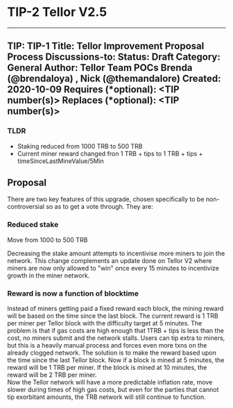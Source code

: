 # TIP-2 Tellor V2.5
---
TIP: TIP-1
Title: Tellor Improvement Proposal Process
Discussions-to: <URL to Issue opened within this repository>
Status: Draft
Category: General
Author: Tellor Team POCs Brenda (@brendaloya) , Nick (@themandalore)
Created: 2020-10-09
Requires (*optional): <TIP number(s)>
Replaces (*optional): <TIP number(s)>
---

### TLDR

* Staking reduced from 1000 TRB to 500 TRB 
* Current miner reward changed fron 1 TRB + tips to 1 TRB + tips + timeSinceLastMineValue/5Min


## Proposal
There are two key features of this upgrade, chosen specifically to be non-controversial so as to get a vote through.  They are:

### Reduced stake
Move from 1000 to 500 TRB 

Decreasing the stake amount attempts to incentivise more miners to join the network. This change complements an update done on Tellor V2 where miners are now only allowed to "win" once every 15 minutes to incentivize growth in the miner network.

### Reward is now a function of blocktime

Instead of miners getting paid a fixed reward each block, the mining reward will be based on the time since the last block.  The current reward is 1 TRB per miner per Tellor block with the difficulty target at 5 minutes.  The problem is that if gas costs are high enough that 1TRB + tips is less than the cost, no miners submit and the network stalls.  Users can tip extra to miners, but this is a heavily manual process and forces even more txns on the already clogged network. The solution is to make the reward based upon the time since the last Tellor block.  Now if a block is mined at 5 minutes, the reward will be 1 TRB per miner.  If the block is mined at 10 minutes, the reward will be 2 TRB per miner.  
Now the Tellor network will have a more predictable inflation rate, move slower during times of high gas costs, but even for the parties that cannot tip exorbitant amounts, the TRB network will still continue to function.  

